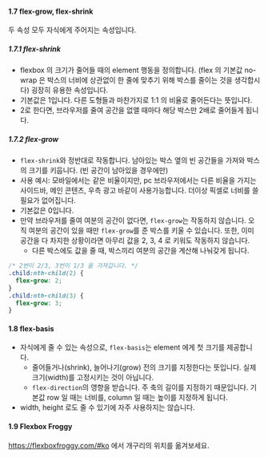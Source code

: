 #### 1.7 flex-grow, flex-shrink

두 속성 모두 자식에게 주어지는 속성입니다.

##### 1.7.1 flex-shrink

- flexbox 의 크기가 줄어들 때의 element 행동을 정의합니다. (flex 의 기본값 no-wrap 은 박스의 너비에 상관없이 한 줄에 맞추기 위해 박스를 줄이는 것을 생각합시다) 굉장히 유용한 속성입니다.
- 기본값은 1입니다. 다른 도형들과 마찬가지로 1:1 의 비율로 줄어든다는 뜻입니다.
- 2로 한다면, 브라우저를 줄여 공간을 없앨 때마다 해당 박스만 2배로 줄어들게 됩니다.

##### 1.7.2 flex-grow

- `flex-shrink`와 정반대로 작동합니다. 남아있는 박스 옆의 빈 공간들을 가져와 박스의 크기를 키웁니다. (빈 공간이 남아있을 경우에만)
- 사용 예시: 모바일에서는 같은 비율이지만, pc 브라우저에서는 다른 비율을 가지는 사이드바, 메인 콘텐츠, 우측 광고 바같이 사용가능합니다. 더이상 픽셀로 너비를 쓸 필요가 없어집니다.
- 기본값은 0입니다.
- 만약 브라우저를 줄여 여분의 공간이 없다면, `flex-grow`는 작동하지 않습니다. 오직 여분의 공간이 있을 때만 `flex-grow`를 준 박스를 키울 수 있습니다. 또한, 이미 공간을 다 차지한 상황이라면 아무리 값을 2, 3, 4 로 키워도 작동하지 않습니다.
  - 다른 박스에도 값을 줄 때, 박스끼리 여분의 공간을 계산해 나눠갖게 됩니다.

```css
/* 2번이 2/3, 3번이 1/3 을 가져갑니다. */
.child:nth-child(2) {
  flex-grow: 2;
}
.child:nth-child(3) {
  flex-grow: 3;
}
```

#### 1.8 flex-basis

- 자식에게 줄 수 있는 속성으로, `flex-basis`는 element 에게 첫 크기를 제공합니다.
  - 줄어들거나(shrink), 늘어나기(grow) 전의 크기를 지정한다는 뜻입니다. 실제 크기(width)를 고정시키는 것이 아닙니다.
  - `flex-direction`의 영향을 받습니다. 주 축의 길이를 지정하기 때문입니다. 기본값 row 일 때는 너비를, column 일 때는 높이를 지정하게 됩니다.
- width, height 로도 줄 수 있기에 자주 사용하지는 않습니다.

#### 1.9 Flexbox Froggy

https://flexboxfroggy.com/#ko 에서 개구리의 위치를 옮겨보세요.
